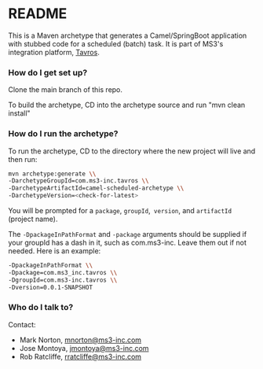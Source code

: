 # README #

This is a Maven archetype that generates a Camel/SpringBoot application with stubbed code for a scheduled (batch) task.
It is part of MS3's integration platform, [Tavros](https://github.com/MS3Inc/tavros).

### How do I get set up? ###

Clone the main branch of this repo. 

To build the archetype, CD into the archetype source and run "mvn clean install"

### How do I run the archetype? ###

To run the archetype, CD to the directory where the new project will live and then run:

```bash
mvn archetype:generate \\  
-DarchetypeGroupId=com.ms3-inc.tavros \\  
-DarchetypeArtifactId=camel-scheduled-archetype \\  
-DarchetypeVersion=<check-for-latest>
```

You will be prompted for a `package`, `groupId`,` version`, and `artifactId` (project name).

The `-DpackageInPathFormat` and `-package` arguments should be supplied if your groupId has a dash in it, such as com.ms3-inc.  Leave them out if not needed. Here is an example:
```bash
-DpackageInPathFormat \\  
-Dpackage=com.ms3_inc.tavros \\  
-DgroupId=com.ms3-inc.tavros \\  
-Dversion=0.0.1-SNAPSHOT
```

### Who do I talk to? ###

Contact:

* Mark Norton, mnorton@ms3-inc.com
* Jose Montoya, jmontoya@ms3-inc.com
* Rob Ratcliffe, rratcliffe@ms3-inc.com
